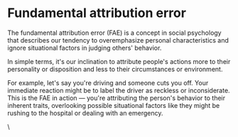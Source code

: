 # Fundamental attribution error

The fundamental attribution error (FAE) is a concept in social psychology that describes our tendency to overemphasize personal characteristics and ignore situational factors in judging others' behavior.&#x20;

In simple terms, it's our inclination to attribute people's actions more to their personality or disposition and less to their circumstances or environment.

For example, let's say you're driving and someone cuts you off. Your immediate reaction might be to label the driver as reckless or inconsiderate. This is the FAE in action — you're attributing the person's behavior to their inherent traits, overlooking possible situational factors like they might be rushing to the hospital or dealing with an emergency.



\
